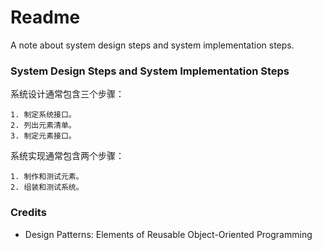 # Readme
A note about system design steps and system implementation steps.

### System Design Steps and System Implementation Steps

系统设计通常包含三个步骤：
```
1. 制定系统接口。
2. 列出元素清单。
3. 制定元素接口。
```

系统实现通常包含两个步骤：
```
1. 制作和测试元素。
2. 组装和测试系统。
```

### Credits
- Design Patterns: Elements of Reusable Object-Oriented Programming
